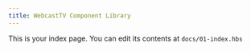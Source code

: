 ```yaml
---
title: WebcastTV Component Library
---
```


This is your index page. You can edit its contents at `docs/01-index.hbs`
